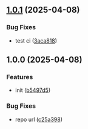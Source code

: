 ## [1.0.1](https://github.com/rodbe-io/test-pkg/compare/v1.0.0...v1.0.1) (2025-04-08)


### Bug Fixes

* test ci ([3aca818](https://github.com/rodbe-io/test-pkg/commit/3aca8185e004c17ec9b9d23847246f508a0f0ed3))

## 1.0.0 (2025-04-08)


### Features

* init ([b5497d5](https://github.com/rodbe-io/test-pkg/commit/b5497d5875e05009ade8920742ad74b8bc99c788))


### Bug Fixes

* repo url ([c25a398](https://github.com/rodbe-io/test-pkg/commit/c25a398925ee482c20829f585bdc253d0f9cba76))
